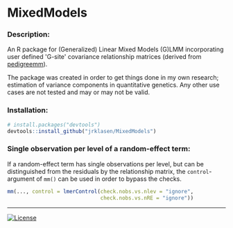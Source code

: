 
# MixedModels

### Description:
An R package for (Generalized) Linear Mixed Models (G)LMM incorporating user defined 'G-site' covariance relationship matrices (derived from [pedigreemm](https://cran.r-project.org/web/packages/pedigreemm/index.html)).

The package was created in order to get things done in my own research; estimation of variance components in quantitative genetics. Any other use cases are not tested and may or may not be valid.

### Installation:
```R
# install.packages("devtools")
devtools::install_github("jrklasen/MixedModels")
```

### Single observation per level of a random-effect term: 
If a random-effect term has single observations per level, but can be distinguished from the residuals by the relationship matrix, the ``control``-argument of ``mm()`` can be used in order to bypass the checks.
```R
mm(..., control = lmerControl(check.nobs.vs.nlev = "ignore", 
                              check.nobs.vs.nRE = "ignore"))
```

--------------------------------------------------------------------------------
[![License](http://img.shields.io/badge/license-GPL%20%28%3E=%202%29-brightgreen.svg?style=flat)](http://www.gnu.org/licenses/gpl-2.0.html)
